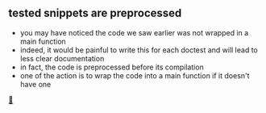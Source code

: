 ## tested snippets are preprocessed

* you may have noticed the code we saw earlier was not wrapped in a main function
* indeed, it would be painful to write this for each doctest and will lead to less clear documentation
* in fact, the code is preprocessed before its compilation
* one of the action is to wrap the code into a main function if it doesn't have one

[📒](https://doc.rust-lang.org/rustdoc/documentation-tests.html#pre-processing-examples)